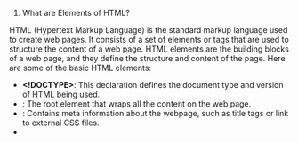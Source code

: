 1. What are Elements of HTML?

HTML (Hypertext Markup Language) is the standard markup language used to create web pages. It consists of a set of elements or tags that are used to structure the content of a web page. HTML elements are the building blocks of a web page, and they define the structure and content of the page. Here are some of the basic HTML elements:

- **<!DOCTYPE>**: This declaration defines the document type and version of HTML being used.
- **<html>**: The root element that wraps all the content on the web page.
- **<head>**: Contains meta information about the webpage, such as title tags or link to external CSS files.
- **<title>**: Sets the title of the web page, which is displayed in the browser's title bar or tab.
- **<meta>**: Provides metadata about the document, like character encoding, author, and viewport settings.
- **<link>**: Used to link external resources like stylesheets (CSS) to the HTML document.
- **<script>**: Used to include JavaScript code or reference external JavaScript files.
- **<style>**: Defines internal CSS styles for the page.
- **<body>**: Contains the visible content of the web page, including text, images, and other media.
- <h1> to <h6>:
  Headings, with `<h1>` being the highest level and `<h6>` the lowest, used to structure and format text.
- **<p>**: Represents a paragraph of text.
- **<a>**: Creates hyperlinks to other web pages, resources, or email addresses.
- **<img>**: Embeds images on the page.
- <ul> and <ol>: Create unordered and ordered lists, respectively.
- **<li>**: Represents a list item within a list.
- **<div>**: A generic container for grouping and styling content.
- **<span>**: A generic inline container for styling a section of text.
- **<table>**:
  Used for creating tables, and it includes elements like `<tr>`, `<th>`, and `<td>` for defining rows, headers, and data cells.
- **<form>**: Used to create interactive forms that can collect user input.
- **<input>**:
  An element used within a form to create various input fields like text boxes, radio buttons, checkboxes, etc.
- **<textarea>**: Creates a multi-line text input field within a form.
- **<button>**: Creates clickable buttons within a form.
- **<label>**: Provides labels for form elements, improving accessibility.

These are some of the essential HTML elements, but there are many more, including those used for multimedia (e.g., `<audio>` and `<video`), embedded content (e.g., `<iframe>`), and semantic HTML5 elements that help structure content more meaningfully (e.g., `<header>`, `<nav>`, `<footer>`).

HTML elements are typically combined and nested to create the structure and layout of a web page, and they can be styled using CSS to control their appearance. Additionally, JavaScript can be used to add interactivity and functionality to the web page.

2. What are attributes in html?

In HTML, attributes provide additional information about an element and help define its behavior, appearance, or other characteristics. Attributes are always specified in the opening tag of an HTML element and consist of a name and a value, separated by an equal sign (`=`) and enclosed in double or single quotes. Here's a basic structure of an HTML element with attributes:

```html
<element_name attribute_name="attribute_value">Content</element_name>
```

Attributes are key-value pairs, where the attribute name specifies the property you want to set, and the attribute value defines the value for that property. The specific attributes available for each HTML element may vary, and some elements have specific attributes that are unique to them. Here are a few common attributes used in HTML:

- **id**: Provides a unique identifier for an element on a web page. It is used for styling with CSS and for JavaScript interactions.

  ```html
  <div id="uniqueId">This is a unique div.</div>
  ```

- **class**: Assigns one or more CSS classes to an element, allowing you to style multiple elements in a consistent way.

  ```html
  <p class="important-text">This is important.</p>
  ```

- **src**: Specifies the source URL for elements like images, audio, video, and iframes.

  ```html
  <img src="image.jpg" alt="An image" />
  ```

- **href**: Defines the URL to which a hyperlink (anchor `<a>`) should link to.

  ```html
  <a href="https://www.example.com">Visit Example</a>
  ```

- **alt**: Provides alternative text for elements like images, which is displayed if the image cannot be loaded.

  ```html
  <img src="missing.jpg" alt="Image not found" />
  ```

- **width** and **height**: Set the dimensions of images or embedded objects.

  ```html
  <img src="image.jpg" width="300" height="200" alt="An image" />
  ```

- **target**: Specifies where a linked resource should be displayed (e.g., in a new browser window or tab).

  ```html
  <a href="https://www.example.com" target="_blank">Visit Example</a>
  ```

- **disabled**: Disables an input element, preventing user interaction.

  ```html
  <input type="text" disabled="disabled" />
  ```

- **required**: Specifies that an input field must be filled out before submitting a form.

  ```html
  <input type="text" required />
  ```

- **placeholder**: Provides a short hint or example value for an input field.

  ```html
  <input type="text" placeholder="Enter your name" />
  ```

These are just a few examples of HTML attributes. Different elements have different attributes, and they serve various purposes to control the appearance, behavior, and functionality of web page elements. Custom attributes can also be used for JavaScript and data storage, but they should follow certain naming conventions to be valid in HTML5.

3. What are tags & meta tags in html?

In HTML, "tags" and "meta tags" refer to specific elements used to define the structure and provide metadata for a web page. These two types of tags serve different purposes:

- **HTML Tags:**
  HTML tags are used to structure the content of a web page, defining the elements and their relationships. They determine how text and media are displayed, organized, and formatted on the page. Some common HTML tags include:

  - `<html>`: The root element that encloses the entire web page.
  - `<head>`:
    Contains meta-information about the document, such as the title and links to external resources.
  - `<title>`: Specifies the title of the web page, which appears in the browser's title bar or tab.
  - `<body>`: Contains the visible content of the web page, including text, images, and other media.
  - `<h1>`, `<h2>`, `<p>`, `<a>`, `<img>`, and more:
    These tags structure and format text, create links, embed images, and perform other essential tasks.

  _HTML tags are fundamental for creating the structure and content of a web page._

- **Meta Tags:**
  Meta tags are a specific subset of HTML tags that provide metadata about the web page itself.

Meta tags provide metadata and additional information about a web page. Some common meta tags that could be used here include:

- `<meta name="viewport" content="width=device-width, initial-scale=1.0">`: Defines the viewport for responsive web design on mobile devices.

  - `<meta charset="UTF-8">`:
    Specifies the character encoding used in the document.
  - `<meta name="description" content="A brief description of the page">`:
    Provides a brief description of the web page's content.
  - `<meta name="keywords" content="keywords, for, SEO">`:
    Lists keywords relevant to the page's content, although this is less significant for modern SEO.
  - `<meta name="author" content="Author Name">`:
    Specifies the author of the page.
  - `<meta name="viewport" content="width=device-width, initial-scale=1">`:
    Helps optimize the page's layout for different devices (used for responsive design).

  Some meta tags also affect how social media platforms display links when a page is shared, such as Open Graph and Twitter Card meta tags.

  These are just a few examples of meta tags. Meta tags are essential for search engine optimization (SEO) and for providing information to browsers and other web services about your web page. They help improve the discoverability and presentation of your content on the web.

4. What is **script** tags?

The `<script>` tag is used to embed JavaScript code within an HTML file.

In HTML, the `<script>` tag is used to include or embed JavaScript code within a web page. JavaScript is a programming language that allows you to add interactivity, manipulate the Document Object Model (DOM), and create dynamic behavior on a web page. The `<script>` tag is crucial for adding client-side scripting to your web pages.

Here's how you typically use the `<script>` tag:

- **Inline Script**: You can include JavaScript code directly within an HTML document using the `<script>` tag. You can place it in the `<head>` or `<body>` of the document. For example:

  ```html
  <script>
    function sayHello() {
      alert("Hello, world!");
    }
  </script>
  ```

  This code defines a JavaScript function that displays an alert when called.

- **External Script**: You can also link to an external JavaScript file using the `<script>` tag. This is a common practice for separating your JavaScript code from your HTML content, making your code more maintainable and reusable. For example:

  ```html
  <script src="myscript.js"></script>
  ```

  In this case, the "myscript.js" file contains your JavaScript code.

Additionally, the `<script>` tag has several attributes and options:

- `src`: Specifies the source (URL) of the external JavaScript file.
- `type`:
  Indicates the scripting language being used (e.g., "text/javascript"). While it's no longer required in modern HTML, it's a good practice to include it.
- `async`:
  Indicates that the script should be executed asynchronously while the page continues loading. This is often used for non-blocking scripts.
- `defer`:
  Indicates that the script should be executed after the page has finished parsing. This is useful for scripts that rely on the DOM but don't need to block page rendering.

Here's an example of including an external JavaScript file with the "src" attribute and "defer" attribute:

```html
<script src="myscript.js" defer></script>
```

The use of `<script>` tags is essential for adding functionality to web pages, and JavaScript is a powerful language for enhancing user interactions and creating dynamic web applications.

5. What are **selectores** in html?

   Selectors in HTML allow us to target specific elements on a web page using CSS syntax.

Selectors allow you to target specific elements on a page by selecting them based on their name, id, class, type, attributes, and more. This allows you to style or manipulate elements with CSS and JavaScript.

Some common types of **CSS selectors** include:

- **Element selectors**: Select elements by name, e.g. `p` selects all `<p>` elements.
- **ID selectors**: Select an element with a specific ID, e.g. `#myId`
- **Class selectors**: Select elements with a specific class, e.g. `.myClass`
- **Attribute selectors**: Select elements with a specific attribute, e.g. `[type="radio"]`
- **Pseudo-class selectors**: Select elements based on a certain state, e.g. `a:hover`
- **Pseudo-element Selector**:
  Selects parts of an element, such as the first line or first letter, e.g. `p::first-line,::selection, etc.`
- **Descendant selectors**:
  Select elements that are descendants of other elements, e.g. `p a` selects all `<a>` elements inside `<p>`
- **Child selectors**: Select direct children elements, e.g. `ul > li`
- **Adjacent sibling selectors**:
  Select adjacent sibling elements, e.g. `h1 + p` selects the first `<p>` after every `<h1>`
- **Universal selector**: Select all elements on the page, e.g. `*`
- **Grouping selectors**: Group multiple selectors to apply styles to multiple elements, e.g. `h1, h2, p`

6. What is node in dom?

In the context of the Document Object Model (DOM), a "node" refers to a fundamental structural unit in the tree-like structure that represents an HTML or XML document. The DOM is a programming interface for web documents and represents the page so that programs can change the document structure, style, and content.

Nodes in the DOM can be categorized into several types, and they form a hierarchical structure:

- **Document Node (Document)**:
  The top-level node that represents the entire document. There is only one document node per web page.
- **Element Nodes (Element)**:
  These nodes represent HTML elements, such as `<div>`, `<p>`, or `<a>`. Elements can contain other elements and text content. They are the most common nodes in the DOM.
- **Attribute Nodes (Attribute)**:
  These nodes represent the attributes of elements. For example, the "id" or "class" attribute of an HTML element.
- **Text Nodes (Text)**:
  These nodes represent the text content inside an element. For instance, the text within a `<p>` element.
- **Comment Nodes (Comment)**: These nodes represent HTML comments within the document.
- **Document Type Declaration Node (DocumentType)**:
  Represents the <!DOCTYPE> declaration in an HTML document.
- **Document Fragment Node (DocumentFragment)**:
  A lightweight, temporary container for storing and manipulating multiple DOM nodes before adding them to the main document. This is often used to improve performance when making multiple changes to the DOM at once.
- **Processing Instruction Nodes (ProcessingInstruction)**:
  These nodes are used in XML documents to provide instructions to applications processing the document.

Nodes are interconnected through a parent-child relationship, forming a tree-like structure. For example, an element node can contain child element nodes, text nodes, and attribute nodes. These nodes allow web developers to interact with and manipulate the content and structure of a web page using JavaScript or other programming languages.

When you use JavaScript to manipulate the DOM, you're typically working with these nodes to access, modify, or create elements, attributes, and text content on a web page. For example, you can use JavaScript to create new elements, update the text within elements, or change element attributes, which results in dynamic and interactive web pages.

7. diffrence between DOM & HTML DOM & Nodes?

The terms "DOM" (Document Object Model), "HTML DOM," and "nodes" are closely related concepts, but they have distinct differences:

- **DOM (Document Object Model):**

  - The DOM is a programming interface for web documents.
  - It represents a structured tree-like model of an HTML or XML document, where each element, attribute, and text content is treated as an object with properties and methods.
  - The DOM is a standard model for how to access and manipulate documents. It provides a way for programs (like JavaScript) to interact with the web page content and structure.
  - It is not specific to HTML but is also used with XML and other document types.
  - The DOM is a way to access and manipulate the content and structure of documents using a consistent and language-agnostic interface.

- **HTML DOM (Document Object Model):**

  - The HTML DOM is a specific implementation of the DOM for HTML documents.
  - It represents the structure of an HTML document in a tree-like fashion, with elements, attributes, and text content as objects.
  - The HTML DOM is used by web browsers and JavaScript to provide access to and manipulation of HTML documents in a web page.
  - It is closely related to the web browser's rendering of HTML documents and how they are presented to users.

- **Nodes:**
  - Nodes are the individual elements within the DOM tree.
  - Nodes can represent different parts of the document, such as elements, attributes, text content, comments, or the document itself.
  - Nodes are the building blocks of the DOM. Each node has properties and methods that allow you to access and manipulate it.
  - Nodes can be categorized into different types, including element nodes, attribute nodes, text nodes, comment nodes, etc., based on their role within the document.

In summary, the DOM is a general concept that provides a structured model for interacting with documents, while the HTML DOM is a specific implementation of the DOM for HTML documents. Nodes are the individual elements within the DOM, regardless of whether they are elements, attributes, text content, or other parts of the document. Understanding these concepts is essential for web development, especially when using JavaScript to manipulate and interact with the content and structure of web pages.

8. what is layout,BOM,CSSOM in html?

In web development, there are several key concepts related to HTML and the Document Object Model (DOM) that are important to understand. These include "layout," "BOM" (Browser Object Model), and "CSSOM" (CSS Object Model):

- **Layout**:

  - Refers to the positioning of elements on a web page. It involves calculating the size, position, and appearance of elements based on CSS rules and the viewport/window size.
  - Layout refers to how the elements on a web page are visually arranged and rendered within the browser window.
  - The browser handles layout as part of rendering.
  - It includes the positioning, sizing, and styling of elements, taking into account factors like HTML content, CSS rules, and user interactions.
  - Layout is a critical part of web development as it determines how the page will appear to users, including the placement of text, images, and other elements.

- **BOM (Browser Object Model)**:

  - The Browser Object Model (BOM) is a set of objects provided by web browsers to interact with browser-specific features and functionalities.
  - BOM includes objects like `window`, `document`, `location`, and `history`, which allow you to control the browser's behavior, manipulate the browser's history, and manage window-related operations.
  - BOM is not standardized by the W3C (World Wide Web Consortium) like the DOM but is specific to each web browser. As a result, it can vary in terms of features and implementation across different browsers.

- **CSSOM (CSS Object Model)**:

  - The CSS Object Model (CSSOM) is a programming interface that represents and allows manipulation of CSS styles applied to HTML documents.
  - It provides access to CSS rules, properties, and values within the DOM and allows for dynamic changes to CSS styles using JavaScript.
  - The CSSOM is closely related to the DOM because it enables the modification of the visual styling and layout of web pages.
  - Changes to the CSSOM can trigger a reflow or repaint of the layout to update the display.

These concepts are essential for web developers when designing and building web pages. Understanding layout is crucial for creating visually appealing and functional web designs. The BOM is used for browser-specific functionality, while the CSSOM is used to dynamically modify the visual presentation of web pages through JavaScript. Together, they play a significant role in web development and user interaction on the web.

9. What is the difference between an attribute and a property in JavaScript?

Attributes in HTML define additional information about HTML elements, like colors, dimensions, etc. Properties in JavaScript allow access, modification, deletion of the attributes and other properties of HTML DOM elements and objects.

10. What is simantic tag in HTML?

In HTML, a "semantic tag" refers to an HTML element that conveys meaningful information about the structure and content of the document, making it clear and understandable not only to web browsers but also to developers and other tools. Semantic tags are an important part of modern web development because they help improve the accessibility, search engine optimization (SEO), and overall structure of web documents.

Here are some common semantic HTML5 tags:

- **<header>**:
  Represents the header section of a document or a section. It typically contains the page title, navigation menus, and other introductory content.
- **<nav>**:
  Defines a section containing navigation links, such as a menu or a list of links to different parts of the site.
- **<main>**:
  Represents the main content of the document. There should be only one `<main>` element in a document.
- **<article>**:
  Represents a self-contained composition within a document, such as a news article, blog post, or forum post.
- **<section>**:
  Represents a thematic grouping of content. It can be used to group related content within an article.
- **<aside>**:
  Represents content that is tangentially related to the content around it, often displayed in a sidebar.
- **<footer>**:
  Represents the footer section of a document or a section. It usually contains information about the author, copyright, and links to related documents.
- **<figure>**:
  Used to encapsulate media, such as images, illustrations, diagrams, or videos, along with their captions using the `<figcaption>` element.
- **<figcaption>**: Provides a caption or description for content within a `<figure>` element.

- **<time>**:
  Represents a specific time or a range of time, making it useful for marking up dates and times.

- **<mark>**: Indicates text that has been highlighted for reference or emphasis.

- **<meter>**: Represents a scalar measurement within a known range, such as a gauge or progress bar.

- **<details>**: Provides a disclosure widget to show or hide additional information.

- **<summary>**:
  Used in conjunction with the `<details>` element to provide a summary or heading for the additional information.

- **<blockquote>**: Represents a section of content that is quoted from another source.

- **<cite>**:
  Used to indicate the title of a creative work (e.g., a book, movie, or song) or the name of the source in a citation.

- **<abbr>**:
  Represents an abbreviation or acronym and can provide a title attribute to expand on the abbreviation.

By using these semantic tags, web developers can create more structured and meaningful HTML documents. This not only improves the organization and clarity of the content but also benefits accessibility and search engine indexing. Search engines and assistive technologies can better understand the content and its relationships, leading to improved user experiences for all users.
